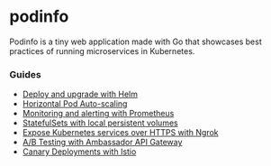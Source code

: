 # podinfo

Podinfo is a tiny web application made with Go 
that showcases best practices of running microservices in Kubernetes.

### Guides

* [Deploy and upgrade with Helm](1-deploy.md)
* [Horizontal Pod Auto-scaling](2-autoscaling.md)
* [Monitoring and alerting with Prometheus](3-monitoring.md)
* [StatefulSets with local persistent volumes](4-statefulsets.md)
* [Expose Kubernetes services over HTTPS with Ngrok](6-ngrok.md)
* [A/B Testing with Ambassador API Gateway](5-canary.md)
* [Canary Deployments with Istio](7-istio.md)
